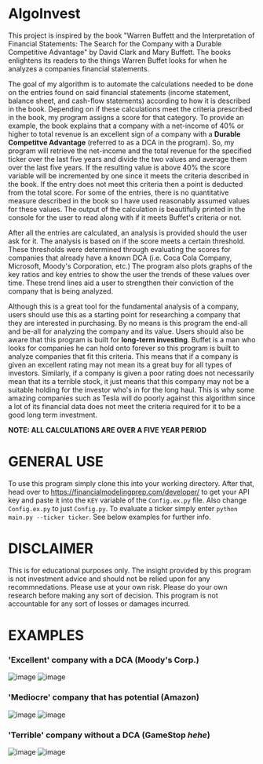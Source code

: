 # AlgoInvest
This project is inspired by the book "Warren Buffett and the Interpretation of Financial Statements: The Search for the Company with a Durable Competitive Advantage" by David Clark and Mary Buffett. The books enlightens its readers to the things Warren Buffet looks for when he analyzes a companies financial statements. 

The goal of my algorithm is to automate the calculations needed to be done on the entries found on said financial statements (income statement, balance sheet, and cash-flow statements) according to how it is described in the book. Depending on if these calculations meet the criteria prescribed in the book, my program assigns a score for that category. To provide an example, the book explains that a company with a net-income of 40% or higher to total revenue is an excellent sign of a company with a **Durable Competitve Advantage** (referred to as a DCA in the program). So, my program will retrieve the net-income and the total revenue for the specified ticker over the last five years and divide the two values and average them over the last five years. If the resulting value is above 40% the score variable will be incremented by one since it meets the criteria described in the book. If the entry does not meet this criteria then a point is deducted from the total score. For some of the entries, there is no quantitative measure described in the book so I have used reasonably assumed values for these values. The output of the calculation is beautifully printed in the console for the user to read along with if it meets Buffet's criteria or not.

After all the entries are calculated, an analysis is provided should the user ask for it. The analysis is based on if the score meets a certain threshold. These thresholds were determined through evaluating the scores for companies that already have a known DCA (i.e. Coca Cola Company, Microsoft, Moody's Corporation, etc.) The program also plots graphs of the key ratios and key entries to show the user the trends of these values over time. These trend lines aid a user to strengthen their conviction of the company that is being analyzed.

Although this is a great tool for the fundamental analysis of a company, users should use this as a starting point for researching a company that they are interested in purchasing. By no means is this program the end-all and be-all for analyzing the company and its value. Users should also be aware that this program is built for **long-term investing**. Buffet is a man who looks for companies he can hold onto forever so this program is built to analyze companies that fit this criteria. This means that if a company is given an excellent rating may not mean its a great buy for all types of investors. Similarly, if a company is given a poor rating does not necessarily mean that its a terrible stock, it just means that this company may not be a suitable holding for the investor who's in for the long haul. This is why some amazing companies such as Tesla will do poorly against this algorithm since a lot of its financial data does not meet the criteria required for it to be a good long term investment. 

**NOTE: ALL CALCULATIONS ARE OVER A FIVE YEAR PERIOD**

# GENERAL USE
To use this program simply clone this into your working directory. After that, head over to https://financialmodelingprep.com/developer/ to get your API key and paste it into the `KEY` variable of the `Config.ex.py` file. Also change `Config.ex.py` to just `Config.py`.
To evaluate a ticker simply enter `python main.py --ticker ticker`. See below examples for further info.

# DISCLAIMER
This is for educational purposes only. The insight provided by this program is not investment advice and should not be relied upon for any recommnedations. Please use at your own risk. Please do your own research before making any sort of decision. This program is not accountable for any sort of losses or damages incurred.

# EXAMPLES

### 'Excellent' company with a DCA (Moody's Corp.)
![image](https://user-images.githubusercontent.com/68486811/114450423-3795e400-9b93-11eb-802e-139e5dcbc10c.png)
![image](https://user-images.githubusercontent.com/68486811/114450524-5ac09380-9b93-11eb-9ca7-e9712e4ec310.png)


### 'Mediocre' company that has potential (Amazon)
![image](https://user-images.githubusercontent.com/68486811/114458067-f6560200-9b9b-11eb-970e-1c63529d418c.png)
![image](https://user-images.githubusercontent.com/68486811/114458021-edfdc700-9b9b-11eb-8db1-34c1cc656b9b.png)


### 'Terrible' company without a DCA (GameStop _hehe_)
![image](https://user-images.githubusercontent.com/68486811/114457661-847db880-9b9b-11eb-8e7d-db7b5de94e4b.png)
![image](https://user-images.githubusercontent.com/68486811/114457720-94959800-9b9b-11eb-82f4-336a2e56ab83.png)
